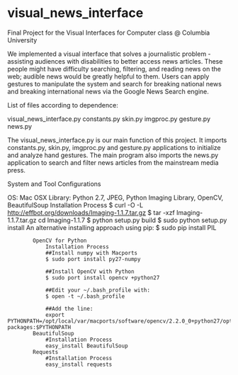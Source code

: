 visual_news_interface
=====================

Final Project for the Visual Interfaces for Computer class @ Columbia University

We implemented a visual interface that solves a journalistic problem - assisting audiences with disabilities to better access news articles. These people might have difficulty searching, filtering, and reading news on the web; audible news would be greatly helpful to them. Users can apply gestures to manipulate the system and search for breaking national news and breaking international news via the Google News Search engine.

List of files according to dependence:

visual_news_interface.py
	constants.py
	skin.py
	imgproc.py
	gesture.py
	news.py


The visual_news_interface.py is our main function of this project. It imports constants.py, skin.py, imgproc.py and gesture.py applications to initialize and analyze hand gestures. The main program also imports the news.py application to search and filter news articles from the mainstream media press.

System and Tool Configurations
 
OS: Mac OSX
Library: Python 2.7, JPEG, Python Imaging Library, OpenCV, BeautifulSoup
		Installation Process
          		$ curl -O -L http://effbot.org/downloads/Imaging-1.1.7.tar.gz
				$ tar -xzf Imaging-1.1.7.tar.gz cd Imaging-1.1.7
				$ python setup.py build
				$ sudo python setup.py install
				An alternative installing approach using pip:
				$ sudo pip install PIL
			
			OpenCV for Python
				Installation Process
				##Install numpy with Macports
				$ sudo port install py27-numpy

				##Install OpenCV with Python
				$ sudo port install opencv +python27
				 
				##Edit your ~/.bash_profile with:
				$ open -t ~/.bash_profile
				 
				##Add the line:
				export PYTHONPATH=/opt/local/var/macports/software/opencv/2.2.0_0+python27/opt/local/Library/Frameworks/Python.framework/Versions/2.7/lib/python2.7/site-packages:$PYTHONPATH
			BeautifulSoup
				#Installation Process
				easy_install BeautifulSoup
			Requests
				#Installation Process
				easy_install requests


